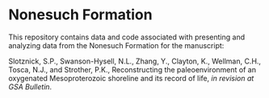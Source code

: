 # Nonesuch Formation

This repository contains data and code associated with presenting and analyzing data from the Nonesuch Formation for the manuscript:

Slotznick, S.P., Swanson-Hysell, N.L., Zhang, Y.,  Clayton, K., Wellman, C.H., Tosca, N.J., and Strother, P.K., Reconstructing the paleoenvironment of an oxygenated Mesoproterozoic shoreline and its record of life, *in revision at GSA Bulletin*.
